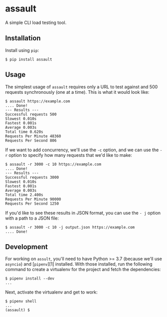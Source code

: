# assault
A simple CLI load testing tool.
## Installation
Install using `pip`:
```
$ pip install assault
```
## Usage
The simplest usage of `assault` requires only a URL to test against
and 500 requests synchronously (one at a time). This is what it
would look like:
```
$ assault https://example.com
.... Done!
--- Results ---
Successful requests 500
Slowest 0.010s
Fastest 0.001s
Average 0.003s
Total time 0.620s
Requests Per Minute 48360
Requests Per Second 806
```
If we want to add concurrency, we'll use the `-c` option, and we can use the `-r` option to specify how many requests that we'd like to
make:
```
$ assault -r 3000 -c 10 https://example.com
.... Done!
--- Results ---
Successful requests 3000
Slowest 0.010s
Fastest 0.001s
Average 0.003s
Total time 2.400s
Requests Per Minute 90000
Requests Per Second 1250
```

If you'd like to see these results in JSON format, you can use the `-
j` option with a path to a JSON file:

```
$ assault -r 3000 -c 10 -j output.json https://example.com
.... Done!
```

## Development
For working on `assult`, you'll need to have Python >= 3.7 (because
we'll use `asyncio`) and [`pipenv`][1] installed. With those
installed, run the following command to create a virtualenv for the
project and fetch the dependencies:

```
$ pipenv install --dev
...
```

Next, activate the virtualenv and get to work:
```
$ pipenv shell
...
(assault) $
```
